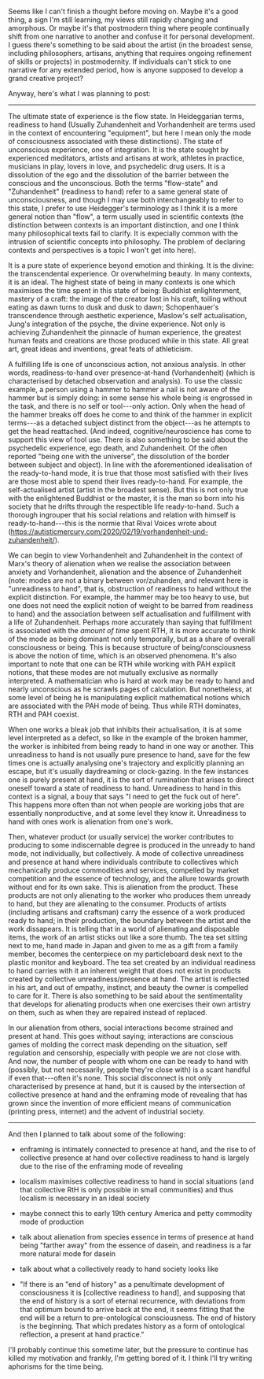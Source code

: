 Seems like I can't finish a thought before moving on.  Maybe it's a good thing, a sign I'm still learning, my views still rapidly changing and amorphous.  Or maybe it's that postmodern thing where people continually shift from one narrative to another and confuse it for personal development.  I guess there's something to be said about the artist (in the broadest sense, including philosophers, artisans, anything that requires ongoing refinement of skills or projects) in postmodernity.  If individuals can't stick to one narrative for any extended period, how is anyone supposed to develop a grand creative project?  

Anyway, here's what I was planning to post: 

------

The ultimate state of experience is the flow state. In Heideggarian terms, readiness to hand (Usually Zuhandenheit and Vorhandenheit are terms used in the context of encountering "equipment", but here I mean only the mode of consciousness associated with these distinctions).  The state of unconscious experience, one of integration.  It is the state sought by experienced meditators, artists and artisans at work, athletes in practice, musicians in play, lovers in love, and psychedelic drug users.  It is a dissolution of the ego and the dissolution of the barrier between the conscious and the unconscious.  Both the terms "flow-state" and "Zuhandenheit" (readiness to hand) refer to a same general state of unconsciousness, and though I may use both interchangeably to refer to this state, I prefer to use Heidegger's terminology as I think it is a more general notion than "flow", a term usually used in scientific contexts (the distinction between contexts is an important distinction, and one I think many philosophical texts fail to clarify.  It is expecially common with the intrusion of scientific concepts into philosophy.  The problem of declaring contexts and perspectives is a topic I won't get into here).  

It is a pure state of experience beyond emotion and thinking.  It is the divine: the transcendental experience.  Or overwhelming beauty.  In many contexts, it is an ideal.  The highest state of being in many contexts is one which maximises the time spent in this state of being: Buddhist enlightenment, mastery of a craft: the image of the creator lost in his craft, toiling without eating as dawn turns to dusk and dusk to dawn; Schopenhauer's transcendence through aesthetic experience, Maslow's self actualisation, Jung's integration of the psyche, the divine experience.  Not only is achieving Zuhandenheit the pinnacle of human experience, the greatest human feats and creations are those produced while in this state.  All great art, great ideas and inventions, great feats of athleticism.  

A fulfilling life is one of unconscious action, not anxious analysis.   In other words, readiness-to-hand over presence-at-hand (Vorhandenheit) (which is characterised by detached observation and analysis).  To use the classic example, a person using a hammer to hammer a nail is not aware of the hammer but is simply doing: in some sense his whole being is engrossed in the task, and there is no self or tool---only action.  Only when the head of the hammer breaks off does he come to and think of the hammer in explicit terms---as a detached subject distinct from the object---as he attempts to get the head reattached.  (And indeed, cognitive/neuroscience has come to support this view of tool use.  There is also something to be said about the psychedelic experience, ego death, and Zuhandenheit.  Of the often reported "being one with the universe", the dissolution of the border between subject and object).  In line with the aforementioned idealisation of the ready-to-hand mode, it is true that those most satisfied with their lives are those most able to spend their lives ready-to-hand.  For example, the self-actualised artist (artist in the broadest sense).  But this is not only true with the enlightened Buddhist or the master, it is the man so born into his society that he drifts through the respectible life ready-to-hand.  Such a thorough ingrouper that his social relations and relation with himself is ready-to-hand---this is the normie that Rival Voices wrote about (https://autisticmercury.com/2020/02/19/vorhandenheit-und-zuhandenheit/).

We can begin to view Vorhandenheit and Zuhandenheit in the context of Marx's theory of alienation when we realise the association between anxiety and Vorhandenheit, alienation and the absence of Zuhandenheit (note: modes are not a binary between vor/zuhanden, and relevant here is "unreadiness to hand", that is, obstruction of readiness to hand without the explicit distinction.  For example, the hammer may be too heavy to use, but one does not need the explicit notion of weight to be barred from readiness to hand)  and the association between self actualisation and fulfillment with a life of Zuhandenheit.  Perhaps more accurately than saying that fulfillment is associated with the *amount of time* spent RTH, it is more accurate to think of the mode as being dominant not only temporally, but as a share of overall consciousness or being.  This is because structure of being/consciousness is above the notion of time, which is an observed phenomena.  It's also important to note that one can be RTH while working with PAH explicit notions, that these modes are not mutually exclusive as normally interpreted.  A mathematician who is hard at work may be ready to hand and nearly unconscious as he scrawls pages of calculation.  But nonetheless, at some level of being he is manipulating explicit mathematical notions which are associated with the PAH mode of being.  Thus while RTH dominates, RTH and PAH coexist.

When one works a bleak job that inhibits their actualisation, it is at some level interpreted as a defect, so like in the example of the broken hammer, the worker is inhibited from being ready to hand in one way or another.  This unreadiness to hand is not usually pure presence to hand, save for the few times one is actually analysing one's trajectory and explicitly planning an escape, but it's usually daydreaming or clock-gazing.  In the few instances one is purely present at hand, it is the sort of rumination that arises to direct oneself toward a state of readiness to hand.  Unreadiness to hand in this context is a signal, a bouy that says "I need to get the fuck out of here".  This happens more often than not when people are working jobs that are essentially nonproductive, and at some level they know it.  Unreadiness to hand with ones work is alienation from one's work.

Then, whatever product (or usually service) the worker contributes to producing to some indiscernable degree is produced in the unready to hand mode, not individually, but collectively.  A mode of collective unreadiness and presence at hand where individuals contribute to collectives which mechanically produce commodities and services, compelled by market competition and the essence of technology, and the allure towards growth without end for its own sake.  This is alienation from the product.  These products are not only alienating to the worker who produces them unready to hand, but they are alienating to the consumer.  Products of artists (including artisans and craftsman) carry the essence of a work produced ready to hand; in their production, the boundary between the artist and the work dissapears.  It is telling that in a world of alienating and disposable items, the work of an artist sticks out like a sore thumb.  The tea set sitting next to me, hand made in Japan and given to me as a gift from a family member, becomes the centerpiece on my particleboard desk next to the plastic monitor and keyboard.  The tea set created by an individual readiness to hand carries with it an inherent weight that does not exist in products created by collective unreadiness/presence at hand.  The artist is reflected in his art, and out of empathy, instinct, and beauty the owner is compelled to care for it.  There is also something to be said about the sentimentality that develops for alienating products when one exercises their own artistry on them, such as when they are repaired instead of replaced.

In our alienation from others, social interactions become strained and present at hand.  This goes without saying; interactions are conscious games of molding the correct mask depending on the situation, self regulation and censorship, especially with people we are not close with.  And now, the number of people with whom one can be ready to hand with (possibly, but not necessarily, people they're close with) is a scant handful if even that---often it's none.  This social disconnect is not only characterised by presence at hand, but it is caused by the intersection of collective presence at hand and the enframing mode of revealing that has grown since the invention of more efficient means of communication (printing press, internet) and the advent of industrial society.  

------

And then I planned to talk about some of the following:

- enframing is intimately connected to presence at hand, and the rise to of collective presence at hand over collective readiness to hand is largely due to the rise of the enframing mode of revealing

- localism maximises collective readiness to hand in social situations (and that collective RtH is only possible in small communities) and thus localism is necessary in an ideal society

- maybe connect this to early 19th century America and petty commodity mode of production

- talk about alienation from species essence in terms of presence at hand being "farther away" from the essence of dasein, and readiness is a far more natural mode for dasein

- talk about what a collectively ready to hand society looks like

- "If there is an "end of history" as a penultimate development of consciousness it is [collective readiness to hand], and supposing that the end of history is a sort of eternal recurrence, with deviations from that optimum bound to arrive back at the end, it seems fitting that the end will be a return to pre-ontological consciousness.  The end of history is the beginning.  That which predates history as a form of ontological reflection, a present at hand practice."

I'll probably continue this sometime later, but the pressure to continue has killed my motivation and frankly, I'm getting bored of it.  I think I'll try writing aphorisms for the time being.
